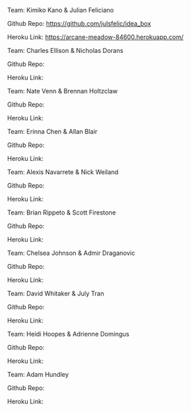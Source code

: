 Team: Kimiko Kano & Julian Feliciano

Github Repo: https://github.com/julsfelic/idea_box

Heroku Link: https://arcane-meadow-84600.herokuapp.com/


Team: Charles Ellison & Nicholas Dorans

Github Repo:

Heroku Link:


Team: Nate Venn & Brennan Holtzclaw

Github Repo:

Heroku Link:


Team: Erinna Chen & Allan Blair

Github Repo:

Heroku Link:


Team: Alexis Navarrete & Nick Weiland

Github Repo:

Heroku Link:


Team: Brian Rippeto & Scott Firestone

Github Repo:

Heroku Link:


Team: Chelsea Johnson & Admir Draganovic

Github Repo:

Heroku Link:


Team: David Whitaker & July Tran

Github Repo:

Heroku Link:


Team: Heidi Hoopes & Adrienne Domingus

Github Repo:

Heroku Link:


Team: Adam Hundley

Github Repo:

Heroku Link:
